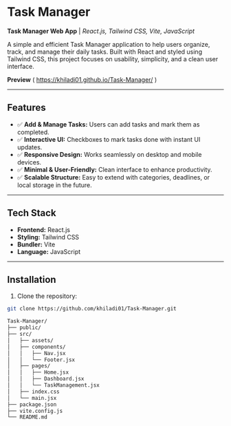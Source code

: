 # Task Manager

**Task Manager Web App** | *React.js, Tailwind CSS, Vite, JavaScript*  

A simple and efficient Task Manager application to help users organize, track, and manage their daily tasks. Built with React and styled using Tailwind CSS, this project focuses on usability, simplicity, and a clean user interface.

**Preview** ( https://khiladi01.github.io/Task-Manager/ )

---

## Features

- ✅ **Add & Manage Tasks:** Users can add tasks and mark them as completed.  
- ✅ **Interactive UI:** Checkboxes to mark tasks done with instant UI updates.  
- ✅ **Responsive Design:** Works seamlessly on desktop and mobile devices.  
- ✅ **Minimal & User-Friendly:** Clean interface to enhance productivity.  
- ✅ **Scalable Structure:** Easy to extend with categories, deadlines, or local storage in the future.

---

## Tech Stack

- **Frontend:** React.js  
- **Styling:** Tailwind CSS  
- **Bundler:** Vite  
- **Language:** JavaScript  

---

## Installation

1. Clone the repository:

```bash
git clone https://github.com/khiladi01/Task-Manager.git

Task-Manager/
├── public/
├── src/
│   ├── assets/
│   ├── components/
│   │   ├── Nav.jsx
│   │   └── Footer.jsx
│   ├── pages/
│   │   ├── Home.jsx
│   │   ├── Dashboard.jsx
│   │   └── TaskManagement.jsx
│   ├── index.css
│   └── main.jsx
├── package.json
├── vite.config.js
└── README.md
